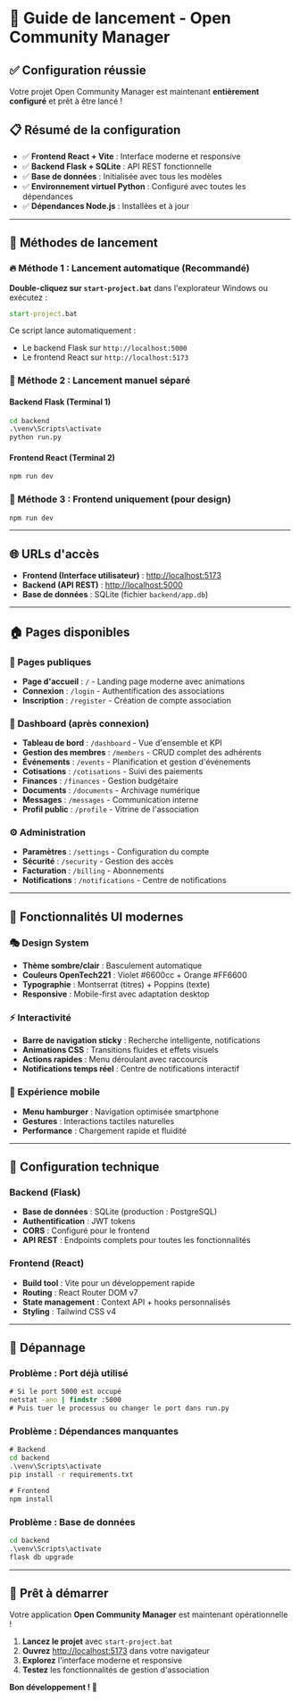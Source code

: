 # 🚀 Guide de lancement - Open Community Manager

## ✅ Configuration réussie

Votre projet Open Community Manager est maintenant **entièrement configuré** et prêt à être lancé !

## 📋 Résumé de la configuration

- ✅ **Frontend React + Vite** : Interface moderne et responsive
- ✅ **Backend Flask + SQLite** : API REST fonctionnelle
- ✅ **Base de données** : Initialisée avec tous les modèles
- ✅ **Environnement virtuel Python** : Configuré avec toutes les dépendances
- ✅ **Dépendances Node.js** : Installées et à jour

---

## 🎯 Méthodes de lancement

### 🔥 Méthode 1 : Lancement automatique (Recommandé)

**Double-cliquez sur `start-project.bat`** dans l'explorateur Windows ou exécutez :

```cmd
start-project.bat
```

Ce script lance automatiquement :

- Le backend Flask sur `http://localhost:5000`
- Le frontend React sur `http://localhost:5173`

### 🔧 Méthode 2 : Lancement manuel séparé

#### Backend Flask (Terminal 1)

```cmd
cd backend
.\venv\Scripts\activate
python run.py
```

#### Frontend React (Terminal 2)

```cmd
npm run dev
```

### 🎨 Méthode 3 : Frontend uniquement (pour design)

```cmd
npm run dev
```

---

## 🌐 URLs d'accès

- **Frontend (Interface utilisateur)** : <http://localhost:5173>
- **Backend (API REST)** : <http://localhost:5000>
- **Base de données** : SQLite (fichier `backend/app.db`)

---

## 🏠 Pages disponibles

### 🌟 Pages publiques

- **Page d'accueil** : `/` - Landing page moderne avec animations
- **Connexion** : `/login` - Authentification des associations
- **Inscription** : `/register` - Création de compte association

### 🔐 Dashboard (après connexion)

- **Tableau de bord** : `/dashboard` - Vue d'ensemble et KPI
- **Gestion des membres** : `/members` - CRUD complet des adhérents
- **Événements** : `/events` - Planification et gestion d'événements
- **Cotisations** : `/cotisations` - Suivi des paiements
- **Finances** : `/finances` - Gestion budgétaire
- **Documents** : `/documents` - Archivage numérique
- **Messages** : `/messages` - Communication interne
- **Profil public** : `/profile` - Vitrine de l'association

### ⚙️ Administration

- **Paramètres** : `/settings` - Configuration du compte
- **Sécurité** : `/security` - Gestion des accès
- **Facturation** : `/billing` - Abonnements
- **Notifications** : `/notifications` - Centre de notifications

---

## 🎨 Fonctionnalités UI modernes

### 🎭 Design System

- **Thème sombre/clair** : Basculement automatique
- **Couleurs OpenTech221** : Violet #6600cc + Orange #FF6600
- **Typographie** : Montserrat (titres) + Poppins (texte)
- **Responsive** : Mobile-first avec adaptation desktop

### ⚡ Interactivité

- **Barre de navigation sticky** : Recherche intelligente, notifications
- **Animations CSS** : Transitions fluides et effets visuels
- **Actions rapides** : Menu déroulant avec raccourcis
- **Notifications temps réel** : Centre de notifications interactif

### 📱 Expérience mobile

- **Menu hamburger** : Navigation optimisée smartphone
- **Gestures** : Interactions tactiles naturelles
- **Performance** : Chargement rapide et fluidité

---

## 🔧 Configuration technique

### Backend (Flask)

- **Base de données** : SQLite (production : PostgreSQL)
- **Authentification** : JWT tokens
- **CORS** : Configuré pour le frontend
- **API REST** : Endpoints complets pour toutes les fonctionnalités

### Frontend (React)

- **Build tool** : Vite pour un développement rapide
- **Routing** : React Router DOM v7
- **State management** : Context API + hooks personnalisés
- **Styling** : Tailwind CSS v4

---

## 🐛 Dépannage

### Problème : Port déjà utilisé

```cmd
# Si le port 5000 est occupé
netstat -ano | findstr :5000
# Puis tuer le processus ou changer le port dans run.py
```

### Problème : Dépendances manquantes

```cmd
# Backend
cd backend
.\venv\Scripts\activate
pip install -r requirements.txt

# Frontend
npm install
```

### Problème : Base de données

```cmd
cd backend
.\venv\Scripts\activate
flask db upgrade
```

---

## 🎉 Prêt à démarrer

Votre application **Open Community Manager** est maintenant opérationnelle !

1. **Lancez le projet** avec `start-project.bat`
2. **Ouvrez** <http://localhost:5173> dans votre navigateur
3. **Explorez** l'interface moderne et responsive
4. **Testez** les fonctionnalités de gestion d'association

**Bon développement ! 🚀**
